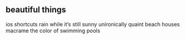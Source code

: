 ## beautiful things

ios shortcuts
rain while it’s still sunny
unironically quaint beach houses
macrame
the color of swimming pools
